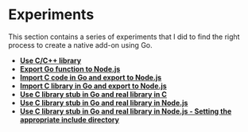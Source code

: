 # Experiments

This section contains a series of experiments that I did to find the right process to create a native add-on using Go.

- **[Use C/C++ library](/experiments/0_c_lib_to_node)**
- **[Export Go function to Node.js](/experiments/1_export_go_to_node)**
- **[Import C code in Go and export to Node.js](/experiments/2_import_c_export_go_to_node)**
- **[Import C library in Go and export to Node.js](/experiments/3_import_c_lib_export_go_to_c)**
- **[Use C library stub in Go and real library in C](/experiments/4_import_c_lib_stub_export_go_to_c)**
- **[Use C library stub in Go and real library in Node.js](/experiments/5_use_c_lib_stub_export_go_to_node)**
- **[Use C library stub in Go and real library in Node.js - Setting the appropriate include directory](/experiments/6_use_c_lib_stub_include_dir)**
